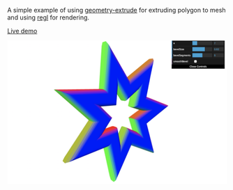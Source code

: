 A simple example of using [geometry-extrude](https://github.com/pissang/geometry-extrude) for extruding polygon to mesh and using [regl](https://github.com/regl-project/regl) for rendering.

[Live demo](https://pissang.github.io/geometry-extrude-example-regl/)

![](./asset/screenshot.png)